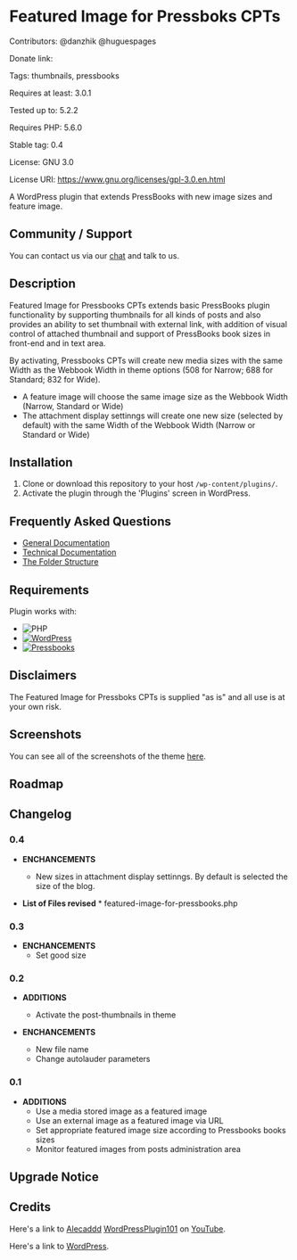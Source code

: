 # Featured Image for Pressboks CPTs

Contributors: @danzhik @huguespages   

Donate link:

Tags: thumbnails, pressbooks

Requires at least: 3.0.1

Tested up to: 5.2.2

Requires PHP: 5.6.0

Stable tag: 0.4

License: GNU 3.0

License URI: https://www.gnu.org/licenses/gpl-3.0.en.html

A WordPress plugin that extends PressBooks with new image sizes and feature image.

## Community / Support

You can contact us via our [chat](https://gitter.im/books4languages/)  and talk to us.                                  


## Description

Featured Image for Pressbooks CPTs extends basic PressBooks plugin functionality by supporting thumbnails for all kinds of posts and also provides an ability to set thumbnail with external link,
with addition of visual control of attached thumbnail and support of PressBooks book sizes in front-end and in text area.

By activating, Pressbooks CPTs will create new media sizes with the same Width as the Webbook Width in theme options (508 for Narrow; 688 for Standard; 832 for Wide).
* A feature image will choose the same image size as the Webbook Width (Narrow, Standard or Wide)
* The attachment display settinngs will create one new size (selected by default) with the same Width of the Webbook Width (Narrow or Standard or Wide)

## Installation

1. Clone or download this repository to your host ```/wp-content/plugins/```.
1. Activate the plugin through the 'Plugins' screen in WordPress.

## Frequently Asked Questions
* [General Documentation](doc/documentation-general.md)
* [Technical Documentation](doc/documentation-technical.md)
* [The Folder Structure](doc/folder-structure.md)

## Requirements

Plugin works with:

 * ![PHP](https://img.shields.io/badge/PHP-7.X-blue.svg)
 * [![WordPress](https://img.shields.io/badge/Wordpress-4.9.5-green.svg)](https://codex.wordpress.org/Version_4.9.5)
 * [![Pressbooks](https://img.shields.io/badge/Pressbooks-V%205.3.0-red.svg)](https://github.com/pressbooks/pressbooks/releases/tag/5.3.0)

## Disclaimers

The Featured Image for Pressboks CPTs is supplied "as is" and all use is at your own risk.

## Screenshots
You can see all of the screenshots of the theme [here](https://github.com/my-language-skills/pressbooks-featured-image/blob/developer/screenshots/screenshots.md).

## Roadmap

## Changelog
### 0.4
* **ENCHANCEMENTS**
  * New sizes in attachment display settinngs. By default is selected the size of the blog.

* **List of Files revised**
       * featured-image-for-pressbooks.php

### 0.3
* **ENCHANCEMENTS**
    * Set good size

### 0.2
* **ADDITIONS**
    * Activate the post-thumbnails in theme

* **ENCHANCEMENTS**
    * New file name
    * Change autolauder parameters

### 0.1
* **ADDITIONS**
    * Use a media stored image as a featured image
    * Use an external image as a featured image via URL
    * Set appropriate featured image size according to Pressbooks books sizes
    * Monitor featured images from posts administration area


## Upgrade Notice

## Credits
Here's a link to [Alecaddd](http://www.alecaddd.com/) [WordPressPlugin101](https://github.com/Alecaddd/WordPressPlugin101) on [YouTube](https://www.youtube.com/playlist?list=PLriKzYyLb28kR_CPMz8uierDWC2y3znI2).

Here's a link to [WordPress](http://wordpress.org/ "Your favorite software").
